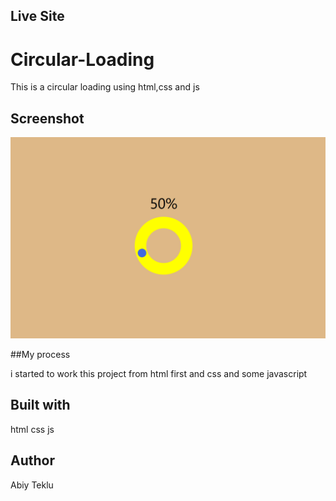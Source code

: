 ## Live Site

# Circular-Loading

This is a circular loading using html,css and js

## Screenshot

![ScreenShot](Screenshot.png)

##My process

i started to work this project from html first and css
and some javascript

## Built with

html css js

## Author

Abiy Teklu

